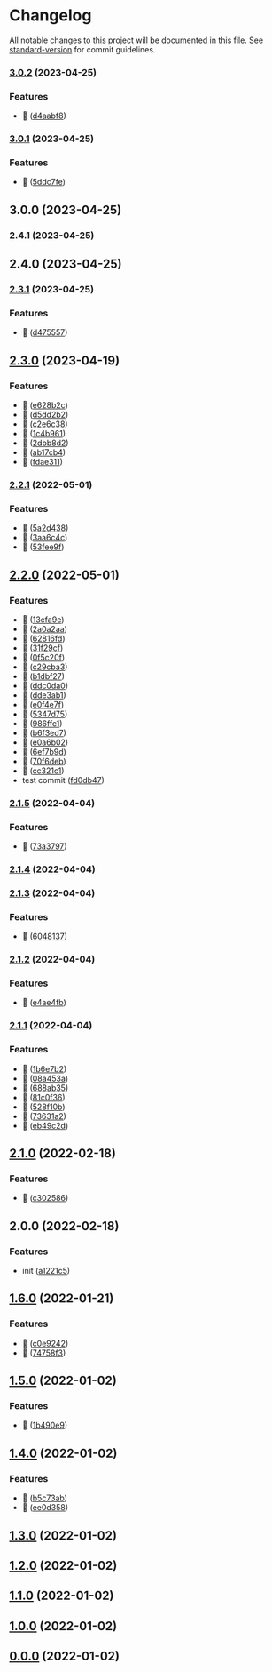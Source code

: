 # Changelog

All notable changes to this project will be documented in this file. See [standard-version](https://github.com/conventional-changelog/standard-version) for commit guidelines.

### [3.0.2](https://github.com/ravendevsco/nodejs-middleware/compare/v3.0.1...v3.0.2) (2023-04-25)


### Features

* :rocket: ([d4aabf8](https://github.com/ravendevsco/nodejs-middleware/commit/d4aabf8caebde892cd3ebd10694739680ec76609))

### [3.0.1](https://github.com/ravendevsco/nodejs-middleware/compare/v3.0.0...v3.0.1) (2023-04-25)


### Features

* :rocket: ([5ddc7fe](https://github.com/ravendevsco/nodejs-middleware/commit/5ddc7fed9863d2c9fa41178bf4c6effffcc5366b))

## 3.0.0 (2023-04-25)

### 2.4.1 (2023-04-25)

## 2.4.0 (2023-04-25)

### [2.3.1](https://github.com/visionworksco/nodejs-middleware/compare/v2.3.0...v2.3.1) (2023-04-25)


### Features

* :rocket: ([d475557](https://github.com/visionworksco/nodejs-middleware/commit/d475557b508037602ba752c7290c28be7b5d39d4))

## [2.3.0](https://github.com/visionworksco/nodejs-middleware/compare/v2.2.1...v2.3.0) (2023-04-19)


### Features

* :rocket: ([e628b2c](https://github.com/visionworksco/nodejs-middleware/commit/e628b2c64e5d7d13a9dc4eb8946c5994516f8783))
* :rocket: ([d5dd2b2](https://github.com/visionworksco/nodejs-middleware/commit/d5dd2b22fc4cf1c2dd102fd39b95aba45961d225))
* :rocket: ([c2e6c38](https://github.com/visionworksco/nodejs-middleware/commit/c2e6c386f55a88fe3fcf039e87a2c9a5e414843c))
* :rocket: ([1c4b961](https://github.com/visionworksco/nodejs-middleware/commit/1c4b961d853e9716ef6d13308e097945e0ecb655))
* :rocket: ([2dbb8d2](https://github.com/visionworksco/nodejs-middleware/commit/2dbb8d2c7738c321e8e0df79adb916c2efccb833))
* :rocket: ([ab17cb4](https://github.com/visionworksco/nodejs-middleware/commit/ab17cb42d2ec97ec62d204f2b371366bf2f5318e))
* :rocket: ([fdae311](https://github.com/visionworksco/nodejs-middleware/commit/fdae311f5059b2379f01809a372cbaba7bc3cc7e))

### [2.2.1](https://github.com/visionworksco/nodejs-middleware/compare/v2.2.0...v2.2.1) (2022-05-01)


### Features

* :rocket: ([5a2d438](https://github.com/visionworksco/nodejs-middleware/commit/5a2d438fde2a4f0840895af89564b74a48697cce))
* :rocket: ([3aa6c4c](https://github.com/visionworksco/nodejs-middleware/commit/3aa6c4c93f5890eec722eb5bccdbf274cdc33f72))
* :rocket: ([53fee9f](https://github.com/visionworksco/nodejs-middleware/commit/53fee9f3712b5838109b9913f9008845f3191ae5))

## [2.2.0](https://github.com/visionworksco/nodejs-middleware/compare/v2.1.5...v2.2.0) (2022-05-01)


### Features

* :rocket: ([13cfa9e](https://github.com/visionworksco/nodejs-middleware/commit/13cfa9e95cf397c995abedfca8a696840acc1749))
* :rocket: ([2a0a2aa](https://github.com/visionworksco/nodejs-middleware/commit/2a0a2aaecc2f4ef6d3ea23cf3b5cfd5da207ef26))
* :rocket: ([62816fd](https://github.com/visionworksco/nodejs-middleware/commit/62816fdc51afed7ad40927970d48fa8b2a3871fc))
* :rocket: ([31f29cf](https://github.com/visionworksco/nodejs-middleware/commit/31f29cf873882d0308c581c1c903631a9022adaf))
* :rocket: ([0f5c20f](https://github.com/visionworksco/nodejs-middleware/commit/0f5c20f94e381e2a36694d79403e02b581ae576b))
* :rocket: ([c29cba3](https://github.com/visionworksco/nodejs-middleware/commit/c29cba3b8082726b2074d27e20a67ef591bd0004))
* :rocket: ([b1dbf27](https://github.com/visionworksco/nodejs-middleware/commit/b1dbf27eb48650df1ab53f79ea3a3d5cd8bf2a5a))
* :rocket: ([ddc0da0](https://github.com/visionworksco/nodejs-middleware/commit/ddc0da0ab132cb00d7ed54848529571de75884a3))
* :rocket: ([dde3ab1](https://github.com/visionworksco/nodejs-middleware/commit/dde3ab111066cb8edaf9122dc488a52d5bb51053))
* :rocket: ([e0f4e7f](https://github.com/visionworksco/nodejs-middleware/commit/e0f4e7f7bc2f6435a987913384ce5eb4413ee093))
* :rocket: ([5347d75](https://github.com/visionworksco/nodejs-middleware/commit/5347d752eea8296ea77af98fcdc58ead4b455f55))
* :rocket: ([986ffc1](https://github.com/visionworksco/nodejs-middleware/commit/986ffc1b264005b140b9bc10481c6ea4a9068305))
* :rocket: ([b6f3ed7](https://github.com/visionworksco/nodejs-middleware/commit/b6f3ed7e6363dab5c2737ee782512343035bdc92))
* :rocket: ([e0a6b02](https://github.com/visionworksco/nodejs-middleware/commit/e0a6b02d7992319ff026b72590f358014779128e))
* :rocket: ([6ef7b9d](https://github.com/visionworksco/nodejs-middleware/commit/6ef7b9d9dca3ff8a2a31d362ebbd38cd7c0c8cd6))
* :rocket: ([70f6deb](https://github.com/visionworksco/nodejs-middleware/commit/70f6deb4e9fbaf5620171a04420c09b3580f7287))
* :rocket: ([cc321c1](https://github.com/visionworksco/nodejs-middleware/commit/cc321c1c8e372d8d05477eea93e5d330865afd30))
* test commit ([fd0db47](https://github.com/visionworksco/nodejs-middleware/commit/fd0db473d5ac5c0eadb3c6597adb6ab89d46a9b7))

### [2.1.5](https://github.com/visionworksco/nodejs-middleware/compare/v2.1.4...v2.1.5) (2022-04-04)


### Features

* :rocket: ([73a3797](https://github.com/visionworksco/nodejs-middleware/commit/73a379796aad7c43a4df6a0355377c347c9c019d))

### [2.1.4](https://github.com/visionworksco/nodejs-middleware/compare/v2.1.3...v2.1.4) (2022-04-04)

### [2.1.3](https://github.com/visionworksco/nodejs-middleware/compare/v2.1.2...v2.1.3) (2022-04-04)


### Features

* :rocket: ([6048137](https://github.com/visionworksco/nodejs-middleware/commit/604813744960126e7b5b76ee68d33cdd03b4f0d9))

### [2.1.2](https://github.com/visionworksco/nodejs-middleware/compare/v2.1.1...v2.1.2) (2022-04-04)


### Features

* :rocket: ([e4ae4fb](https://github.com/visionworksco/nodejs-middleware/commit/e4ae4fbfa9b6ea885aa4d76f6dac5a7798caafd9))

### [2.1.1](https://github.com/visionworksco/nodejs-middleware/compare/v2.1.0...v2.1.1) (2022-04-04)


### Features

* :rocket: ([1b6e7b2](https://github.com/visionworksco/nodejs-middleware/commit/1b6e7b23f691480877c4000d2c10262a4b5859ac))
* :rocket: ([08a453a](https://github.com/visionworksco/nodejs-middleware/commit/08a453af1162061ab0628108e3ab7e79f90b3b19))
* :rocket: ([688ab35](https://github.com/visionworksco/nodejs-middleware/commit/688ab35d1e9bda9ab923935131edbe82024015ca))
* :rocket: ([81c0f36](https://github.com/visionworksco/nodejs-middleware/commit/81c0f36e300a53b2c36758cc0e756283a12f4a8a))
* :rocket: ([528f10b](https://github.com/visionworksco/nodejs-middleware/commit/528f10bd26e032c1e1cc73d20f0b4984546d3d55))
* :rocket: ([73631a2](https://github.com/visionworksco/nodejs-middleware/commit/73631a26c035becbd6a0cec99492b75d1931dfd5))
* :rocket: ([eb49c2d](https://github.com/visionworksco/nodejs-middleware/commit/eb49c2d9170a8b94af587d8682cce7e94eb74e03))

## [2.1.0](https://github.com/visionworksco/nodejs-middleware/compare/v2.0.0...v2.1.0) (2022-02-18)


### Features

* :rocket: ([c302586](https://github.com/visionworksco/nodejs-middleware/commit/c302586483f79459992c43628fd045820d3d4ecf))

## 2.0.0 (2022-02-18)


### Features

* init ([a1221c5](https://github.com/visionworksco/nodejs-middleware/commit/a1221c57b394e94681472717c2c921cae3fde88c))

## [1.6.0](https://github.com/visionworksco/expressjs-middleware/compare/v1.5.0...v1.6.0) (2022-01-21)

### Features

- :rocket: ([c0e9242](https://github.com/visionworksco/expressjs-middleware/commit/c0e9242e86cfd067f71b98eca034322adabe3118))
- :rocket: ([74758f3](https://github.com/visionworksco/expressjs-middleware/commit/74758f3b6c08759d5c0c0b3e2e17860bec22b826))

## [1.5.0](https://github.com/visionworksco/expressjs-middleware/compare/v1.4.0...v1.5.0) (2022-01-02)

### Features

- :rocket: ([1b490e9](https://github.com/visionworksco/expressjs-middleware/commit/1b490e9bf733f46094b39596083d5b7b6857da9c))

## [1.4.0](https://github.com/visionworksco/expressjs-middleware/compare/v1.3.0...v1.4.0) (2022-01-02)

### Features

- :rocket: ([b5c73ab](https://github.com/visionworksco/expressjs-middleware/commit/b5c73abffd960522860a061dac787edccc9b443f))
- :rocket: ([ee0d358](https://github.com/visionworksco/expressjs-middleware/commit/ee0d358e1b08257eaec1048604c4c1ce385205de))

## [1.3.0](https://github.com/visionworksco/expressjs-middleware/compare/v1.0.0...v1.3.0) (2022-01-02)

## [1.2.0](https://github.com/visionworksco/expressjs-middleware/compare/v1.0.0...v1.2.0) (2022-01-02)

## [1.1.0](https://github.com/visionworksco/expressjs-middleware/compare/v1.0.0...v1.1.0) (2022-01-02)

## [1.0.0](https://github.com/visionworksco/expressjs-middleware/compare/v0.0.0...v1.0.0) (2022-01-02)

## [0.0.0](https://github.com/visionworksco/expressjs-middleware/compare/v2.1.1...v0.0.0) (2022-01-02)

